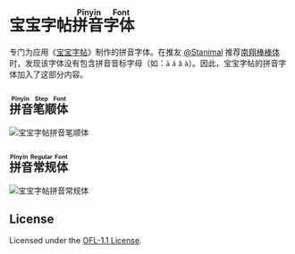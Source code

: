 宝宝字帖<ruby>拼音字体<rt>Pīnyīn Font</rt></ruby>
===

专门为应用《[宝宝字帖](https://github.com/jaywcjlove/copybook-generator)》制作的拼音字体。在推友 [@Stanimal](https://x.com/N4tli30/status/1814174567524700551) 推荐[南翔棒棒体](https://www.zcool.com.cn/work/ZNDc1MDMzNDA=.html)时，发现该字体没有包含拼音音标字母（如：`ā` `á` `ǎ` `à`）。因此，宝宝字帖的拼音字体加入了这部分内容。

## <ruby>拼音笔顺体<rt>Pīnyīn Step Font</rt></ruby>

![宝宝字帖拼音笔顺体](https://github.com/user-attachments/assets/71842a73-64a1-4b32-ba2f-466ddc06e699)

## <ruby>拼音常规体<rt>Pīnyīn Regular Font</rt></ruby>

![宝宝字帖拼音常规体](https://github.com/user-attachments/assets/276fd6d6-44fd-4ca6-a3ae-e5fdda048bee)

## License

Licensed under the [OFL-1.1 License](https://github.com/jaywcjlove/pinyin-font?tab=OFL-1.1-1-ov-file).
